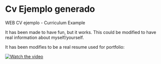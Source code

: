 # Cv Ejemplo generado
WEB CV ejemplo - Curriculum Example

It has been made to have fun, but it works. This could be modified to have real information about myself/yourself.

It has been modifies to be a real resume used for portfolio:

[![Watch the video](https://img.youtube.com/vi/rkPWcl3MN1o/hqdefault.jpg)](https://youtu.be/rkPWcl3MN1o)

